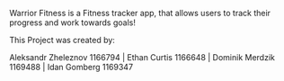 Warrior Fitness is a Fitness tracker app, that allows users to track their progress and work towards goals!

This Project was created by:

Aleksandr Zheleznov 1166794 |
Ethan Curtis	1166648 |
Dominik Merdzik	1169488 |
Idan Gomberg	1169347 
